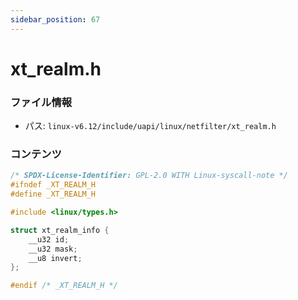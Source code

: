 ```yaml
---
sidebar_position: 67
---
```

# xt_realm.h

### ファイル情報

- パス: `linux-v6.12/include/uapi/linux/netfilter/xt_realm.h`

### コンテンツ

```h
/* SPDX-License-Identifier: GPL-2.0 WITH Linux-syscall-note */
#ifndef _XT_REALM_H
#define _XT_REALM_H

#include <linux/types.h>

struct xt_realm_info {
	__u32 id;
	__u32 mask;
	__u8 invert;
};

#endif /* _XT_REALM_H */

```
